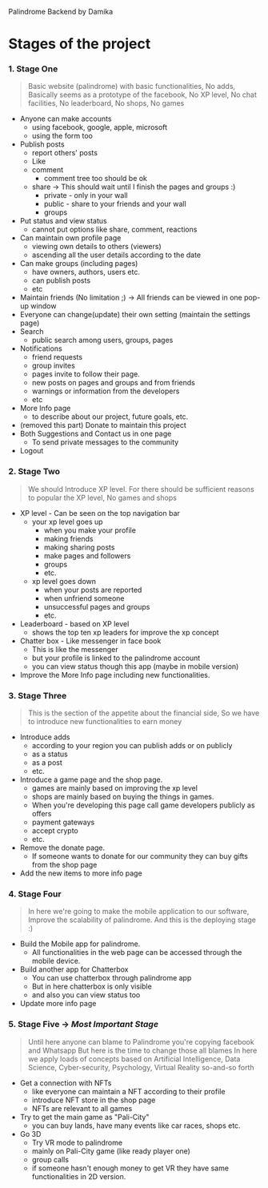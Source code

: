 Palindrome Backend
by Damika


# Stages of the project

### 1. Stage One 
> Basic website (palindrome) with basic functionalities,
> No adds, 
> Basically seems as a prototype of the facebook,
> No XP level,
> No chat facilities, 
> No leaderboard,
> No shops,
> No games
- Anyone can make accounts 
  - using facebook, google, apple, microsoft
  - using the form too
- Publish posts
  - report others' posts
  - Like
  - comment
    - comment tree too should be ok
  - share -> This should wait until I finish the pages and groups :)
    - private - only in your wall
    - public - share to your friends and your wall
    - groups
- Put status and view status
  - cannot put options like share, comment, reactions
- Can maintain own profile page 
  - viewing own details to others (viewers)
  - ascending all the user details according to the date
- Can make groups (including pages)
    - have owners, authors, users etc.
    - can publish posts
    - etc
- Maintain friends (No limitation ;) -> All friends can be viewed in one pop-up window
- Everyone can change(update) their own setting (maintain the settings page)
- Search
  - public search among users, groups, pages
- Notifications 
  - friend requests
  - group invites
  - pages invite to follow their page.
  - new posts on pages and groups and from friends
  - warnings or information from the developers
  - etc
- More Info page 
  - to describe about our project, future goals, etc.
- (removed this part) Donate to maintain this project
- Both Suggestions and Contact us in one page
  - To send private messages to the community 
- Logout


### 2. Stage Two
> We should Introduce XP level. 
> For there should be sufficient reasons to popular the XP level,
> No games and shops

- XP level - Can be seen on the top navigation bar
  - your xp level goes up
    - when you make your profile
    - making friends
    - making sharing posts
    - make pages and followers
    - groups
    - etc.
  - xp level goes down
    - when your posts are reported
    - when unfriend someone
    - unsuccessful pages and groups
    - etc.
- Leaderboard - based on XP level
  - shows the top ten xp leaders for improve the xp concept
- Chatter box - Like messenger in face book
  - This is like the messenger 
  - but your profile is linked to the palindrome account
  - you can view status though this app (maybe in mobile version)
- Improve the More Info page including new functionalities.


### 3. Stage Three
>This is the section of the appetite about the financial side,
> So we have to introduce new functionalities to earn money

- Introduce adds
    - according to your region you can publish adds or on publicly
    - as a status
    - as a post
    - etc.
- Introduce a game page and the shop page.
  - games are mainly based on improving the xp level
  - shops are mainly based on buying the things in games.
  - When you're developing this page call game developers publicly as offers
  - payment gateways
  - accept crypto
  - etc.
- Remove the donate page.
  - If someone wants to donate for our community they can buy gifts from the shop page
- Add the new items to more info page

### 4. Stage Four
>In here we're going to make the mobile application to our software,
> Improve the scalability of palindrome. And this is the deploying stage :)

- Build the Mobile app for palindrome.
  - All functionalities in the web page can be accessed through the mobile device.
- Build another app for Chatterbox
  - You can use chatterbox through palindrome app 
  - But in here chatterbox is only visible
  - and also you can view status too
- Update more info page

### 5. Stage Five -> ***Most Important Stage***
>Until here anyone can blame to Palindrome you're copying facebook and Whatsapp
> But here is the time to change those all blames
> In here we apply loads of concepts based on Artificial Intelligence, Data Science, Cyber-security, Psychology, Virtual Reality so-and-so forth

- Get a connection with NFTs
  - like everyone can maintain a NFT according to their profile
  - introduce NFT store in the shop page
  - NFTs are relevant to all games
- Try to get the main game as "Pali-City"
  - you can buy lands, have many events like car races, shops etc.
- Go 3D
  - Try VR mode to palindrome
  - mainly on Pali-City game (like ready player one)
  - group calls
  - if someone hasn't enough money to get VR they have same functionalities in 2D version.


